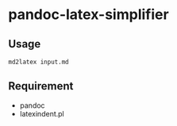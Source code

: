 # pandoc-latex-simplifier

## Usage

`md2latex input.md`

## Requirement

* pandoc
* latexindent.pl
